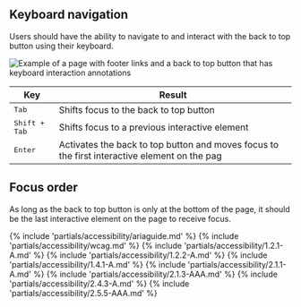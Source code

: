 ## Keyboard navigation

Users should have the ability to navigate to and interact with the back to top button using their keyboard.

<uxdot-example width-adjustment="872px">
  <img src="../back-to-top-keyboard-nav.png" alt="Example of a page with footer links and a back to top button that has keyboard interaction annotations">
</uxdot-example>

<rh-table>
  <table>
    <thead>
      <tr>
        <th scope="col" data-label="Key">Key</th>
        <th scope="col" data-label="Result">Result</th>
      </tr>
    </thead>
    <tbody>
      <tr>
        <td data-label="Key"><kbd>Tab</kbd></td>
        <td data-label="Result">Shifts focus to the back to top button </td>
      </tr>
      <tr>
        <td data-label="Key"><kbd>Shift + Tab</kbd></td>
        <td data-label="Result">Shifts focus to a previous interactive element</td>
      </tr>
      <tr>
        <td data-label="Key"><kbd>Enter</kbd></td>
        <td data-label="Result">Activates the back to top button and moves focus to the first interactive element on the pag</td>
      </tr>
    </tbody>
  </table>
</rh-table>


## Focus order

As long as the back to top button is only at the bottom of the page, it should be the last interactive element on the page to receive focus.

{% include 'partials/accessibility/ariaguide.md' %}
{% include 'partials/accessibility/wcag.md' %}
{% include 'partials/accessibility/1.2.1-A.md' %}
{% include 'partials/accessibility/1.2.2-A.md' %}
{% include 'partials/accessibility/1.4.1-A.md' %}
{% include 'partials/accessibility/2.1.1-A.md' %}
{% include 'partials/accessibility/2.1.3-AAA.md' %}
{% include 'partials/accessibility/2.4.3-A.md' %}
{% include 'partials/accessibility/2.5.5-AAA.md' %}